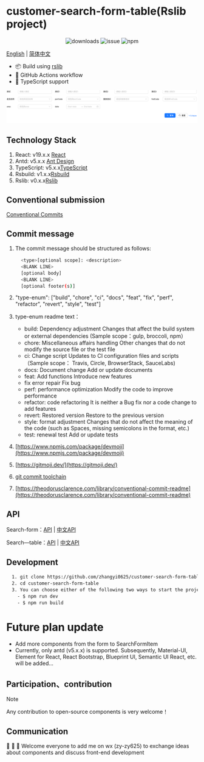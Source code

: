 # customer-search-form-table(Rslib project)

<div align="center">

![downloads](https://img.shields.io/npm/dw/customer-search-form-table 'downloads')
![issue](https://img.shields.io/github/issues-search?query=https%3A%2F%2Fgithub.com%2Fzhangyi0625%2Fcustomer-search-form-table%2Fissues 'issue')
![npm](https://img.shields.io/npm/v/customer-search-form-table 'npm')

</div>

<div align="left">
</div>

[English](README.md) | [简体中文](README_ZH.md)

- 📦 Build using [rslib](https://github.com/web-infra-dev/rslib)
- 🔄 GitHub Actions workflow
- 🎯 TypeScript support

![alt text](./src/assets/example.png)

## Technology Stack

1. React: v19.x.x [React](https://reactjs.org/)
2. Antd: v5.x.x [Ant Design](https://ant.design/index-cn)
3. TypeScript: v5.x.x[TypeScript](https://www.typescriptlang.org/)
4. Rsbuild: v1.x.x[Rsbuild](https://rsbuild.rs/)
5. Rslib: v0.x.x[Rslib](https://rslib.rs/)

## Conventional submission

[Conventional Commits](https://www.conventionalcommits.org/zh-hans/v1.0.0/)

## Commit message

1. The commit message should be structured as follows:

   ```bash
     <type>[optional scope]: <description>
     <BLANK LINE>
     [optional body]
     <BLANK LINE>
     [optional footer(s)]
   ```

2. "type-enum": ["build", "chore", "ci", "docs", "feat", "fix", "perf", "refactor", "revert", "style", "test"]

3. type-enum readme text：
   - build: Dependency adjustment
     Changes that affect the build system or external dependencies (Sample scope：gulp, broccoli, npm）
   - chore: Miscellaneous affairs handling
     Other changes that do not modify the source file or the test file
   - ci: Change script
     Updates to CI configuration files and scripts（Sample scope： Travis, Circle, BrowserStack, SauceLabs)
   - docs: Document change
     Add or update documents
   - feat: Add functions
     Introduce new features
   - fix error repair
     Fix bug
   - perf: performance optimization
     Modify the code to improve performance
   - refactor: code refactoring
     It is neither a Bug fix nor a code change to add features
   - revert: Restored version
     Restore to the previous version
   - style: format adjustment
     Changes that do not affect the meaning of the code (such as Spaces, missing semicolons in the format, etc.)
   - test: renewal test
     Add or update tests

4. [https://www.npmjs.com/package/devmoji](https://www.npmjs.com/package/devmoji)
5. [https://gitmoji.dev/](https://gitmoji.dev/)
6. [git commit toolchain](https://juejin.cn/post/7067166468797890591)
7. [https://theodorusclarence.com/library/conventional-commit-readme](https://theodorusclarence.com/library/conventional-commit-readme)

## API

Search-form：[API](./src/SearchForm/docs/api.md) | [中文API](./src/SearchForm/docs/api_ZH.md)

Search—table：[API](./src/SearchTable/docs/api.md) | [中文API](./src/SearchTable/docs/api_ZH.md)

## Development

```bash
  1. git clone https://github.com/zhangyi0625/customer-search-form-table.git
  2. cd customer-search-form-table
  3. You can choose either of the following two ways to start the project. For other CLIs, refer to the scripts in package.json
    - $ npm run dev
    - $ npm run build
```

# Future plan update

- Add more components from the form to SearchFormItem
- Currently, only antd (v5.x.x) is supported. Subsequently, Material-UI, Element for React, React Bootstrap, Blueprint UI, Semantic UI React, etc. will be added...

## Participation、contribution

> [!NOTE]
> Any contribution to open-source components is very welcome！

## Communication

📖 📖 📖 Welcome everyone to add me on wx (zy-zy625) to exchange ideas about components and discuss front-end development
